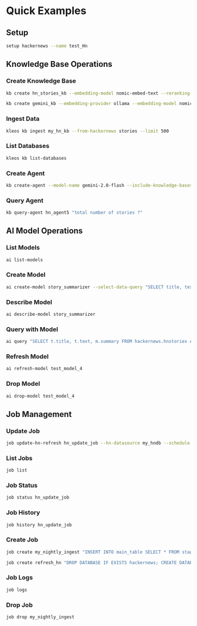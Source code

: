 # Quick Examples

## Setup
```bash
setup hackernews --name test_Hn
```

## Knowledge Base Operations

### Create Knowledge Base
```bash
kb create hn_stories_kb --embedding-model nomic-embed-text --reranking-provider ollama --reranking-model gemma3 --content-columns 'title,text' --metadata-columns 'id,by,score,time' --id-column id

kb create gemini_kb --embedding-provider ollama --embedding-model nomic-embed-text --reranking-provider ollama --reranking-provider google --reranking-model gemini-2.0-flash --reranking-api-key AIzaSyCiYSVMSw3ZF2ijcRloS2Y36X_m9qLof9k --content-columns text --metadata-columns 'score,title' --id-column id
```

### Ingest Data
```bash
kleos kb ingest my_hn_kb --from-hackernews stories --limit 500
```

### List Databases
```bash
kleos kb list-databases
```

### Create Agent
```bash
kb create-agent --model-name gemini-2.0-flash --include-knowledge-bases ["hn_kb_test"] --google-api-key "YOUR_GEMINI_API_KEY" --include-tables ["hackernews.hnstories"] --prompt-template "You are a wise scholar who knows everything about the current YC hackernews"
```

### Query Agent
```bash
kb query-agent hn_agent5 "total number of stories ?"
```

## AI Model Operations

### List Models
```bash
ai list-models
```

### Create Model
```bash
ai create-model story_summarizer --select-data-query "SELECT title, text, score FROM hackernews.hnstories" --predict-column summary --engine google_gemini --prompt-template "Summarize the {{text}} of the hackernews stories, with {{title}}, {{score}} and explain in short passage." --param api_key YOUR_GEMINI_KEY --param model_name "gemini-2.0-flash"
```

### Describe Model
```bash
ai describe-model story_summarizer
```

### Query with Model
```bash
ai query "SELECT t.title, t.text, m.summary FROM hackernews.hnstories AS t JOIN mindsdb.test_model_4 AS m WHERE t.score > 100 LIMIT 2"
```

### Refresh Model
```bash
ai refresh-model test_model_4
```

### Drop Model
```bash
ai drop-model test_model_4
```

## Job Management

### Update Job
```bash
job update-hn-refresh hn_update_job --hn-datasource my_hndb --schedule "EVERY 1 day"
```

### List Jobs
```bash
job list
```

### Job Status
```bash
job status hn_update_job
```

### Job History
```bash
job history hn_update_job
```

### Create Job
```bash
job create my_nightly_ingest "INSERT INTO main_table SELECT * FROM staging_table WHERE date = CURRENT_DATE; DELETE FROM staging_table;" --schedule "EVERY 1 day"

job create refresh_hn "DROP DATABASE IF EXISTS hackernews; CREATE DATABASE hackernews WITH ENGINE = 'hackernews';" --schedule "EVERY 1 day"

```

### Job Logs
```bash
job logs
```

### Drop Job
```bash
job drop my_nightly_ingest
```